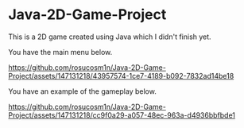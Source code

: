 # Java-2D-Game-Project
This is a 2D game created using Java which I didn't finish yet.

You have the main menu below.

https://github.com/rosucosm1n/Java-2D-Game-Project/assets/147131218/43957574-1ce7-4189-b092-7832ad14be18

You have an example of the gameplay below.

https://github.com/rosucosm1n/Java-2D-Game-Project/assets/147131218/cc9f0a29-a057-48ec-963a-d4936bbfbde1
